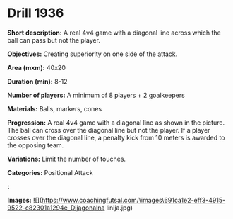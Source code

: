 # Drill 1936

**Short description:**
A real 4v4 game with a diagonal line across which the ball can pass but not the player.

**Objectives:**
Creating superiority on one side of the attack.

**Area (mxm):**
40x20

**Duration (min):**
8-12

**Number of players:**
A minimum of 8 players + 2 goalkeepers

**Materials:**
Balls, markers, cones

**Progression:**
A real 4v4 game with a diagonal line as shown in the picture. The ball can cross over the diagonal line but not the player. If a player crosses over the diagonal line, a penalty kick from 10 meters is awarded to the opposing team.

**Variations:**
Limit the number of touches.

**Categories:**
Positional Attack

**:**


**Images:**
![](https://www.coachingfutsal.com/\images\691ca1e2-eff3-4915-9522-c82301a1294e_Dijagonalna linija.jpg)

